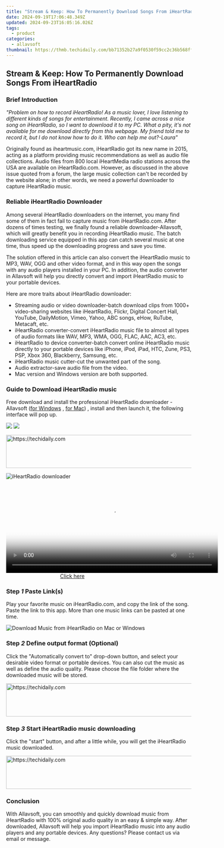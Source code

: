 ```yaml
---
title: "Stream & Keep: How To Permanently Download Songs From iHeartRadio"
date: 2024-09-19T17:06:48.349Z
updated: 2024-09-23T16:05:16.026Z
tags:
  - product
categories:
  - allavsoft
thumbnail: https://thmb.techidaily.com/bb71352b27a9f0530f59cc2c36b568ff3e277e8a2296dc605c5a7f11777f7220.jpg
---
```


## Stream & Keep: How To Permanently Download Songs From iHeartRadio

### Brief Introduction

_"Problem on how to record iHeartRadio! As a music lover, I love listening to different kinds of songs for entertainment. Recently, I came across a nice song on iHeartRadio, so I want to download it to my PC. What a pity, it's not available for me download directly from this webpage. My friend told me to record it, but I do not know how to do it. Who can help me out?-Laura"_

Originally found as iheartmusic.com, iHeartRadio got its new name in 2015, acting as a platform providing music recommendations as well as audio file collections. Audio files from 800 local iHeartMedia radio stations across the USA are available on iHeartRadio.com. However, as discussed in the above issue quoted from a forum, the large music collection can't be recorded by the website alone; in other words, we need a powerful downloader to capture iHeartRadio music.

### Reliable iHeartRadio Downloader

Among several iHeartRadio downloaders on the internet, you many find some of them in fact fail to capture music from iHeartRadio.com. After dozens of times testing, we finally found a reliable downloader-Allavsoft, which will greatly benefit you in recording iHeartRadio music. The batch downloading service equipped in this app can catch several music at one time, thus speed up the downloading progress and save you time.

The solution offered in this article can also convert the iHeartRadio music to MP3, WAV, OGG and other video format, and in this way open the songs with any audio players installed in your PC. In addition, the audio converter in Allavsoft will help you directly convert and import iHeartRadio music to your portable devices.

Here are more traits about iHeartRadio downloader:

* Streaming audio or video downloader-batch download clips from 1000+ video-sharing websites like iHeartRadio, Flickr, Digital Concert Hall, YouTube, DailyMotion, Vimeo, Yahoo, ABC songs, eHow, RuTube, Metacaft, etc.
* iHeartRadio converter-convert iHeartRadio music file to almost all types of audio formats like WAV, MP3, WMA, OGG, FLAC, AAC, AC3, etc.
* iHeartRadio to device converter-batch convert online iHeartRadio music directly to your portable devices like iPhone, iPod, iPad, HTC, Zune, PS3, PSP, Xbox 360, Blackberry, Samsung, etc.
* iHeartRadio music cutter-cut the unwanted part of the song.
* Audio extractor-save audio file from the video.
* Mac version and Windows version are both supported.

### Guide to Download iHeartRadio music

Free download and install the professional iHeartRadio downloader - Allavsoft ([for Windows](https://tools.techidaily.com/allavsoft/products/) , [for Mac](https://tools.techidaily.com/allavsoft/products/)) , install and then launch it, the following interface will pop up.

[![](https://www.allavsoft.com/how-to/../images/how-to/free-download-win.jpg)](https://tools.techidaily.com/allavsoft/products/) [![](https://www.allavsoft.com/how-to/../images/how-to/free-download-mac.jpg)](https://tools.techidaily.com/allavsoft/products/)

<!-- affiliate ads begin -->
<a href="https://aligracehair.sjv.io/c/5597632/1880931/19272" target="_top" id="1880931">
  <img src="//a.impactradius-go.com/display-ad/19272-1880931" border="0" alt="https://techidaily.com" width="728" height="90"/>
</a>
<img height="0" width="0" src="https://aligracehair.sjv.io/i/5597632/1880931/19272" style="position:absolute;visibility:hidden;" border="0" />
<!-- affiliate ads end -->

![iHeartRadio downloader](https://www.allavsoft.com/how-to/../images/allavsoft/screen-shot-600.jpg)

<!-- affiliate ads begin -->
<span id="1982461">
					<video width="576" height="240" style="cursor:pointer"
           poster="//a.impactradius-go.com/display-clicktoplayimage/1982461.png"
           onclick="if(!this.playClicked){this.play();this.setAttribute('controls',true);this.playClicked=true;}">
	   <source src="//a.impactradius-go.com/display-ad/22993-1982461">
	   <img src="//a.impactradius-go.com/display-clicktoplayimage/1982461.png" style="border: none; height: 100%; width: 100%; object-fit: contain">
	</video>
	<div style="width:360px;text-align:center"><a href="javascript:window.open(decodeURIComponent('https%3A%2F%2Fhomestyler.sjv.io%2Fc%2F5597632%2F1982461%2F22993'), '_blank');void(0);">Click here</a></div>
</span>
<img height="0" width="0" src="https://imp.pxf.io/i/5597632/1982461/22993" style="position:absolute;visibility:hidden;" border="0" />
<!-- affiliate ads end -->

### Step _1_ Paste Link(s)

Play your favorite music on iHeartRadio.com, and copy the link of the song. Paste the link to this app. More than one music links can be pasted at one time.

![Download Music from iHeartRadio on Mac or Windows](https://www.allavsoft.com/how-to/../images/how-to/laola1-tv-downloader-for-mac-windows/download-video-from-laola1.tv.jpg)

### Step _2_ Define output format (Optional)

Click the "Automatically convert to" drop-down button, and select your desirable video format or portable devices. You can also cut the music as well as define the audio quality. Please choose the file folder where the downloaded music will be stored.

<!-- affiliate ads begin -->
<a href="https://unicoeye.pxf.io/c/5597632/2134249/18498" target="_top" id="2134249">
  <img src="//a.impactradius-go.com/display-ad/18498-2134249" border="0" alt="https://techidaily.com" width="728" height="90"/>
</a>
<img height="0" width="0" src="https://unicoeye.pxf.io/i/5597632/2134249/18498" style="position:absolute;visibility:hidden;" border="0" />
<!-- affiliate ads end -->

### Step _3_ Start iHeartRadio music downloading

Click the "start" button, and after a little while, you will get the iHeartRadio music downloaded.

<!-- affiliate ads begin -->
<a href="https://ephamedtechinc.pxf.io/c/5597632/2136612/26400" target="_top" id="2136612">
  <img src="//a.impactradius-go.com/display-ad/26400-2136612" border="0" alt="https://techidaily.com" width="728" height="90"/>
</a>
<img height="0" width="0" src="https://ephamedtechinc.pxf.io/i/5597632/2136612/26400" style="position:absolute;visibility:hidden;" border="0" />
<!-- affiliate ads end -->

### Conclusion

With Allavsoft, you can smoothly and quickly download music from iHeartRadio with 100% original audio quality in an easy & simple way. After downloaded, Allavsoft will help you import iHeartRadio music into any audio players and any portable devices. Any questions? Please contact us via email or message.

<ins class="adsbygoogle"
     style="display:block"
     data-ad-format="autorelaxed"
     data-ad-client="ca-pub-7571918770474297"
     data-ad-slot="1223367746"></ins>

<ins class="adsbygoogle"
     style="display:block"
     data-ad-client="ca-pub-7571918770474297"
     data-ad-slot="8358498916"
     data-ad-format="auto"
     data-full-width-responsive="true"></ins>



